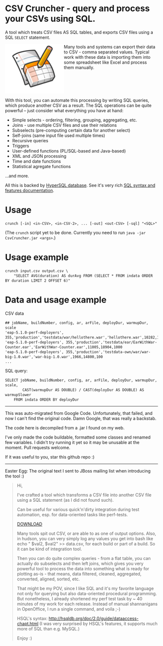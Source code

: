 CSV Cruncher - query and process your CSVs using SQL.
====================================================

A tool which treats CSV files AS SQL tables, and exports CSV files using a SQL `SELECT` statement.

<img src="./docs/images/icon.png" align="left" style="float: left;">

<!--
! [icon](/docs/images/icon.png)
http://static.openheatmap.com/images/googleicon.png
-->

Many tools and systems can export their data to CSV - comma separated values.
Typical work with these data is importing them into some spreadsheet like Excel and process them manually.

<div style="clear: both"></div>


With this tool, you can automate this processing by writing SQL queries, which produce another CSV as a result.
The SQL operations can be quite powerful – just consider what everything you have at hand:

 * Simple selects - ordering, filtering, grouping, aggregating, etc.
 * Joins - use multiple CSV files and use their relations
 * Subselects (pre-computing certain data for another select)
 * Self-joins (same input file used multiple times)
 * Recursive queries
 * Triggers
 * User-defined functions (PL/SQL-based and Java-based)
 * XML and JSON processing
 * Time and date functions
 * Statistical agregate functions

...and more.

All this is backed by [HyperSQL database](http://hsqldb.org/doc/2.0/guide/index.html).
See it's very rich [SQL syntax and features documentation](http://hsqldb.org/doc/2.0/guide/dataaccess-chapt.html).

Usage
=====

    crunch [-in] <in-CSV>, <in-CSV-2>, ... [-out] <out-CSV> [-sql] "<SQL>"

(The `crunch` script yet to be done. Currently you need to run `java -jar CsvCruncher.jar <args>`.)

Usage example
=============

    crunch input.csv output.csv \
        "SELECT AVG(duration) AS durAvg FROM (SELECT * FROM indata ORDER BY duration LIMIT 2 OFFSET 6)"

Data and usage example
======================

CSV data

    ## jobName, buildNumber, config, ar, arFile, deployDur, warmupDur, scale
    'eap-5.1.0-perf-deployers', 355,'production','testdata/war/hellothere.war','hellothere.war',10282,14804,1000
    'eap-5.1.0-perf-deployers', 355,'production','testdata/ear/EarWithWar-Counter.ear','EarWithWar-Counter.ear',11005,18904,1000
    'eap-5.1.0-perf-deployers', 355,'production','testdata-own/war/war-big-1.0.war','war-big-1.0.war',1966,14800,100
    ...

SQL query:

    SELECT jobName, buildNumber, config, ar, arFile, deployDur, warmupDur, scale,
            CAST(warmupDur AS DOUBLE) / CAST(deployDur AS DOUBLE) AS warmupSlower
        FROM indata ORDER BY deployDur

----------------------------------------------

This was auto-migrated from Google Code. Unfortunately, that failed, and now I can't find the original code.
Damn Google, that was really a backstab.

The code here is decompiled from a .jar I found on my web.

I've only made the code buildable, formatted some classes and renamed few variables.
I didn't try running it yet so it may be unusable at the moment.
Pull requests welcome.

If it was useful to you, star this github repo :)


----------------------------------------------


Easter Egg: The original text I sent to JBoss mailing list when introducing the tool :)


> Hi,
>
> I've crafted a tool which transforms a CSV file into another CSV file using a SQL statement (as I did not found such).
>
> Can be useful for various quick'n'dirty integration during test automation, esp. for data-oriented tasks like perf-tests.
>
> [DOWNLOAD](http://ondra.zizka.cz/stranky/programovani/java/apps/CsvCruncher-1.0.jar)
>
> Many tools spit out CSV, or are able to as one of output options. Also, in hudson, you can very simply log any values you get into bash like echo " $val2, $val2" >> data.csv, for each build or part of a build. So it can be kind of integration tool.
>
> Then you can do quite complex queries - from a flat table, you can actually do subselects and then left joins, which gives you very powerful tool to process the data into something what is ready for plotting as-is - that means, data filtered, cleaned, aggregated, converted, aligned, sorted, etc.
>
> That might be my POV, since I like SQL and it's my favorite language not only for querying but also data-oriented procedural programming. But nonetheless, I already shortened my perf test task by ~ 40 minutes of my work for each release. Instead of manual shannanigans in OpenOffice, I run a single command, and voila ;-)
>
> HSQL's syntax: http://hsqldb.org/doc/2.0/guide/dataaccess-chapt.html (I was very surprised by HSQL's features, it supports much more of SQL than e.g. MySQL.)
>
> Enjoy :)
